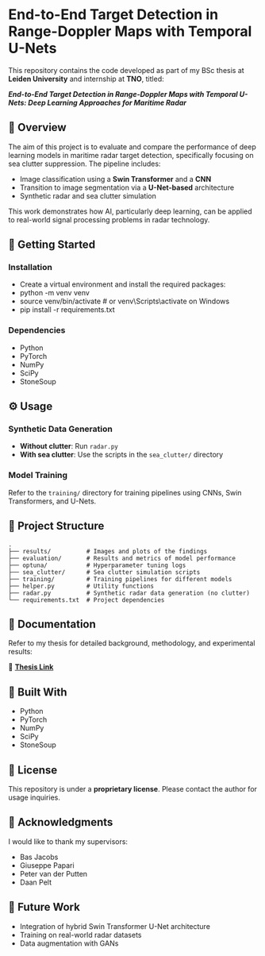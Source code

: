 # End-to-End Target Detection in Range-Doppler Maps with Temporal U-Nets

This repository contains the code developed as part of my BSc thesis at **Leiden University** and internship at **TNO**, titled:

**_End-to-End Target Detection in Range-Doppler Maps with Temporal U-Nets: Deep Learning Approaches for Maritime Radar_**

## 📘 Overview

The aim of this project is to evaluate and compare the performance of deep learning models in maritime radar target detection, specifically focusing on sea clutter suppression. The pipeline includes:

- Image classification using a **Swin Transformer** and a **CNN**
- Transition to image segmentation via a **U-Net-based** architecture
- Synthetic radar and sea clutter simulation

This work demonstrates how AI, particularly deep learning, can be applied to real-world signal processing problems in radar technology.

## 🚀 Getting Started

### Installation

- Create a virtual environment and install the required packages:
- python -m venv venv
- source venv/bin/activate # or venv\Scripts\activate on Windows
- pip install -r requirements.txt


### Dependencies

- Python
- PyTorch
- NumPy
- SciPy
- StoneSoup

## ⚙️ Usage

### Synthetic Data Generation

- **Without clutter**: Run `radar.py`
- **With sea clutter**: Use the scripts in the `sea_clutter/` directory

### Model Training

Refer to the `training/` directory for training pipelines using CNNs, Swin Transformers, and U-Nets.

## 📂 Project Structure
```plaintext
.
├── results/          # Images and plots of the findings
├── evaluation/       # Results and metrics of model performance  
├── optuna/           # Hyperparameter tuning logs  
├── sea_clutter/      # Sea clutter simulation scripts  
├── training/         # Training pipelines for different models  
├── helper.py         # Utility functions  
├── radar.py          # Synthetic radar data generation (no clutter)  
└── requirements.txt  # Project dependencies  
```

## 📄 Documentation

Refer to my thesis for detailed background, methodology, and experimental results:

📄 **[Thesis Link](#)** 

## 🧠 Built With

- Python
- PyTorch
- NumPy
- SciPy
- StoneSoup

## 📜 License

This repository is under a **proprietary license**. Please contact the author for usage inquiries.

## 🙌 Acknowledgments

I would like to thank my supervisors:

- Bas Jacobs
- Giuseppe Papari
- Peter van der Putten
- Daan Pelt

## 🔭 Future Work

- Integration of hybrid Swin Transformer U-Net architecture
- Training on real-world radar datasets
- Data augmentation with GANs
